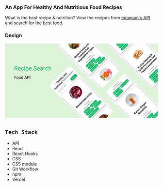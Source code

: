 ### An App For Healthy And Nutritious Food Recipes

What is the best recipe & nutrition? View the recipes from [edamam´s API](https://developer.edamam.com/) and search for the best food. 

### Design

![recipe](src/recipe.png)

## `Tech Stack`

- API
- React
- React Hooks
- CSS
- CSS module
- Git Workflow
- npm
- Vercel